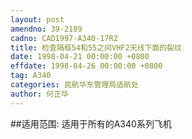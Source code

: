 ```yaml
---
layout: post
amendno: 39-2189
cadno: CAD1997-A340-17R2
title: 检查隔框54和55之间VHF2天线下面的裂纹
date: 1998-04-21 00:00:00 +0800
effdate: 1998-04-26 00:00:00 +0800
tag: A340
categories: 民航华东管理局适航处
author: 何正华
---
```


##适用范围:
适用于所有的A340系列飞机

